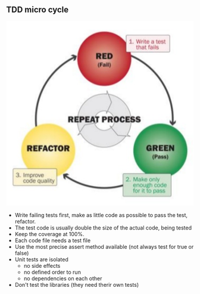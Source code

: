 ## TDD micro cycle

![cycle](./cycle.png)

- Write failing tests first, make as little code as possible to pass the test, refactor.
- The test code is usually double the size of the actual code, being tested
- Keep the coverage at 100%. 
- Each code file needs a test file
- Use the most precise assert method available (not always test for true or false)
- Unit tests are isolated 
  - no side effects
  - no defined order to run
  - no dependencies on each other
- Don't test the libraries (they need therir own tests)

